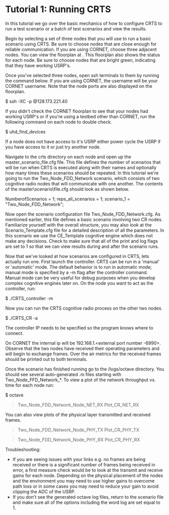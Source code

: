 # Tutorial 1: Running CRTS

In this tutorial we go over the basic mechanics of how to configure CRTS 
to run a test scenario or a batch of test scenarios and view the results.

Begin by selecting a set of three nodes that you will use to run a basic
scenario using CRTS. Be sure to choose nodes that are close enough for
reliable communication. If you are using CORNET, choose three adjacent
nodes. You can view the floorplan at . 
This floorplan also shows the status for each node. Be sure to choose 
nodes that are bright green, indicating that they have working USRP's.

Once you've selected three nodes, open ssh terminals to them by running
the command below. If you are using CORNET, the username will be your 
CORNET username. Note that the node ports are also displayed on the
floorplan.

  $ ssh -XC -p <node port> <username>@128.173.221.40

If you didn't check the CORNET floorplan to see that your nodes had 
working USRP's or if you're using a testbed other than CORNET, run the 
following command on each node to double check.

  $ uhd_find_devices

If a node does not have access to it's USRP either power cycle the USRP if
you have access to it or just try another node. 

Navigate to the crts directory on each node and open up the 
master\_scenario\_file.cfg file. This file defines the number of scenarios
that will be run when CRTS is executed along with their names and optionally
how many times these scenarios should be repeated. In this tutorial we're 
going to run the Two_Node_FDD_Network scenario, which consists of two 
cognitive radio nodes that will communicate with one another. The contents
of the master\scenario\file.cfg should look as shown below.

  NumberofScenarios = 1;
  reps_all_scenarios = 1;
  scenario_1 = "Two_Node_FDD_Network";

Now open the scenario configuration file Two\_Node\_FDD\_Network.cfg. As
mentioned earlier, this file defines a basic scenario involving two CR nodes. 
Familiarize yourself with the overall structure, you may also look at the
Scenario_Template.cfg file for a detailed description of all the parameters. 
In this scenario we use the CE_Template cognitive engine which does not make 
any decisions. Check to make sure that all of the print and log flags are
set to 1 so that we can view results during and after the scenario runs.

Now that we've looked at how scenarios are configured in CRTS, lets actually 
run one. First launch the controller. CRTS can be run in a 'manual' or 
'automatic' mode. The default behavior is to run in automatic mode; manual 
mode is specified by a -m flag after the controller command. Manual mode can
be very useful for debug purposes when you develop complex cognitive engines
later on. On the node you want to act as the controller, run:

  $ ./CRTS_controller -m

Now you can run the CRTS cognitive radio process on the other two nodes.

  $ ./CRTS_CR -a <controller ip>

The controller IP needs to be specified so the program knows where to connect.

On CORNET the internal ip will be 192.168.1.<external port number -6990>. Observe 
that  the two nodes have received their operating parameters and will begin to
exchange frames. Over the air metrics for the received frames should be printed
out to both terminals. 

Once the scenario has finished running go to the /logs/octave directory. You 
should see several auto-generated .m files starting with Two_Node_FFD_Network_*. 
To view a plot of the network throughput vs. time for each node run:

  $ octave
  > Two_Node_FDD_Network_Node<node number>_NET_RX
  > Plot_CR_NET_RX

You can also view plots of the physical layer transmitted and received frames.

  > Two_Node_FDD_Network_Node<node number>_PHY_TX
  > Plot_CR_PHY_TX

  > Two_Node_FDD_Network_Node<node number>_PHY_RX
  > Plot_CR_PHY_RX

Troubleshooting:
- If you are seeing issues with your links e.g. no frames are being received
  or there is a significant number of frames being received in error, a first
  measure check would be to look at the transmit and receive gains for each
  node. Depending on the physical placement of the nodes and the environment
  you may need to use higher gains to overcome path loss or in some cases you
  may need to reduce your gain to avoid clipping the ADC of the USRP.
- If you don't see the generated octave log files, return to the scenario file
  and make sure all of the options including the word log are set equal to 1.





